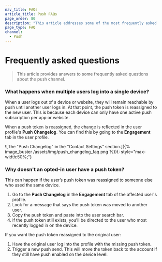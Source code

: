 ```yaml
---
nav_title: FAQs
article_title: Push FAQs
page_order: 80
description: "This article addresses some of the most frequently asked questions that arise when setting up push campaigns."
page_type: FAQ
channel:
  - Push
---
```


# Frequently asked questions

> This article provides answers to some frequently asked questions about the push channel.

### What happens when multiple users log into a single device?

When a user logs out of a device or website, they will remain reachable by push until another user logs in. At that point, the push token is reassigned to the new user. This is because each device can only have one active push subscription per app or website.

When a push token is reassigned, the change is reflected in the user profile's **Push Changelog**. You can find this by going to the **Engagement** tab in the user profile.

![The "Push Changelog" in the "Contact Settings" section.]({% image_buster /assets/img/push_changelog_faq.png %}){: style="max-width:50%;"}

### Why doesn't an opted-in user have a push token?

This can happen if the user’s push token was reassigned to someone else who used the same device.

1. Go to the **Push Changelog** in the **Engagement** tab of the affected user's profile.
2. Look for a message that says the push token was moved to another user.
3. Copy the push token and paste into the user search bar. 
4. If the push token still exists, you'll be directed to the user who most recently logged in on the device.

If you want the push token reassigned to the original user:

1. Have the original user log into the profile with the missing push token.
2. Trigger a new push send. This will move the token back to the account if they still have push enabled on the device level.

